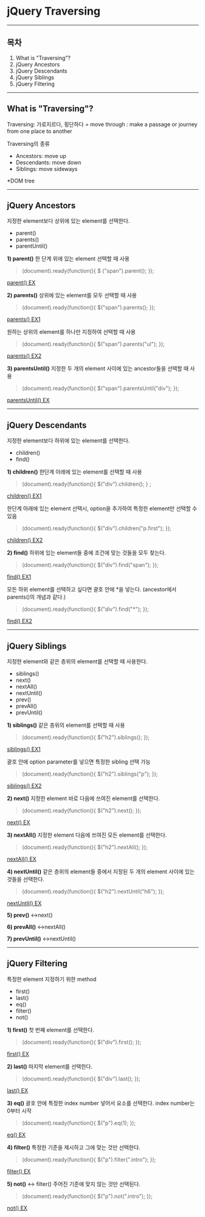 ﻿**jQuery Traversing**
===================
----------
목차
-------------
1. What is "Traversing"? 
2. jQuery Ancestors
3. jQuery Descendants  
4. jQuery Siblings
5. jQuery Filtering

----------
What is "Traversing"?
-------------------
Traversing: 가로지르다, 횡단하다
= move through : make a passage or journey from one place to another


Traversing의 종류
- Ancestors: move up
- Descendants: move down
- Siblings: move sideways

*DOM tree

----------
jQuery Ancestors
--------------
지정한 element보다 상위에 있는 element를 선택한다.

- parent()
- parents()
- parentUntil()

**1) parent()**
한 단계 위에 있는 element 선택할 때 사용
> (document).ready(function(){
   $ ("span").parent();
}); 

[parent() EX](https://www.w3schools.com/jquery/tryit.asp?filename=tryjquery_parent)

**2) parents()**
상위에 있는 element를 모두 선택할 때 사용
> (document).ready(function(){
    $("span").parents();
}); 

[parents() EX1](https://www.w3schools.com/jquery/tryit.asp?filename=tryjquery_parents)

원하는 상위의 element를 하나만 지정하여 선택할 때 사용
>(document).ready(function(){
    $("span").parents("ul");
});

[parents() EX2](https://www.w3schools.com/jquery/tryit.asp?filename=tryjquery_parents2)

**3) parentsUntil()**
지정한 두 개의 element 사이에 있는 ancestor들을 선택할 때 사용
>(document).ready(function(){
    $("span").parentsUntil("div");
});

[parentsUntil() EX](https://www.w3schools.com/jquery/tryit.asp?filename=tryjquery_parentsuntil)

-----------------------
jQuery Descendants
-----------------------
지정한 element보다 하위에 있는 element를 선택한다.

- children()
- find()

**1) children()**
한단계 아래에 있는 element를 선택할 때 사용
> (document).ready(function(){
    $("div").children();
} ;

[children() EX1](https://www.w3schools.com/jquery/tryit.asp?filename=tryjquery_children)

한단계 아래에 있는 element 선택시, option을 추가하여 특정한 element만 선택할 수 있음
> (document).ready(function(){
    $("div").children("p.first");
}); 

[children() EX2](https://www.w3schools.com/jquery/tryit.asp?filename=tryjquery_children2)

**2) find()**
하위에 있는 element들 중에 조건에 맞는 것들을 모두 찾는다.
>(document).ready(function(){
    $("div").find("span");
}); 

[find() EX1](https://www.w3schools.com/jquery/tryit.asp?filename=tryjquery_find)

모든 하위 element를 선택하고 싶다면 괄호 안에 *을 넣는다.
(ancestor에서 parents()의 개념과 같다.)
>(document).ready(function(){
    $("div").find("*");
}); 

[find() EX2](https://www.w3schools.com/jquery/tryit.asp?filename=tryjquery_find2)

---------------------
jQuery Siblings
---------------------------
지정한 element와 같은 층위의 element를 선택할 때 사용한다.

- siblings()
- next()
- nextAll()
- nextUntil()
- prev()
- prevAll()
- prevUntil()

**1) siblings()**
같은 층위의 element를 선택할 때 사용
>(document).ready(function(){
    $("h2").siblings();
}); 

[siblings() EX1](https://www.w3schools.com/jquery/tryit.asp?filename=tryjquery_siblings)

괄호 안에 option parameter를 넣으면 특정한 sibling 선택 가능
>(document).ready(function(){
    $("h2").siblings("p");
}); 

[siblings() EX2](https://www.w3schools.com/jquery/tryit.asp?filename=tryjquery_siblings2)

**2) next()**
지정한 element 바로 다음에 쓰여진 element를 선택한다.
>(document).ready(function(){
    $("h2").next();
}); 

[next() EX](https://www.w3schools.com/jquery/tryit.asp?filename=tryjquery_next)

**3) nextAll()**
지정한 element 다음에 쓰여진 모든 element를 선택한다.
>(document).ready(function(){
    $("h2").nextAll();
});

[nextAll() EX](https://www.w3schools.com/jquery/tryit.asp?filename=tryjquery_nextall)

**4) nextUntil()**
같은 층위의 element들 중에서 지정된 두 개의 element 사이에 있는 것들을 선택한다.
>(document).ready(function(){
    $("h2").nextUntil("h6");
}); 

[nextUntil() EX](https://www.w3schools.com/jquery/tryit.asp?filename=tryjquery_nextuntil)

**5) prev()**
<->next()

**6) prevAll()**
<->nextAll()

**7) prevUntil()**
<->nextUntil()

-----------
jQuery Filtering
---------------
특정한 element 지정하기 위한 method

- first()
- last()
- eq()
- filter()
- not()

**1) first()**
첫 번째 element를 선택한다.
>(document).ready(function(){
    $("div").first();
}); 

[first() EX](https://www.w3schools.com/jquery/tryit.asp?filename=tryjquery_first)

**2) last()**
마지막 element를 선택한다.
>(document).ready(function(){
    $("div").last();
}); 

[last() EX](https://www.w3schools.com/jquery/tryit.asp?filename=tryjquery_last)

**3) eq()**
괄호 안에 특정한 index number 넣어서 요소를 선택한다.
index number는 0부터 시작
>(document).ready(function(){
    $("p").eq(1);
}); 

[eq() EX](https://www.w3schools.com/jquery/tryit.asp?filename=tryjquery_eq)

**4) filter()**
특정한 기준을 제시하고 그에 맞는 것만 선택한다.
>(document).ready(function(){
    $("p").filter(".intro");
}); 

[filter() EX](https://www.w3schools.com/jquery/tryit.asp?filename=tryjquery_filter)

**5) not()**
<-> filter()
주어진 기준에 맞지 않는 것만 선택된다.
>(document).ready(function(){
    $("p").not(".intro");
}); 

[not() EX](https://www.w3schools.com/jquery/tryit.asp?filename=tryjquery_not)

